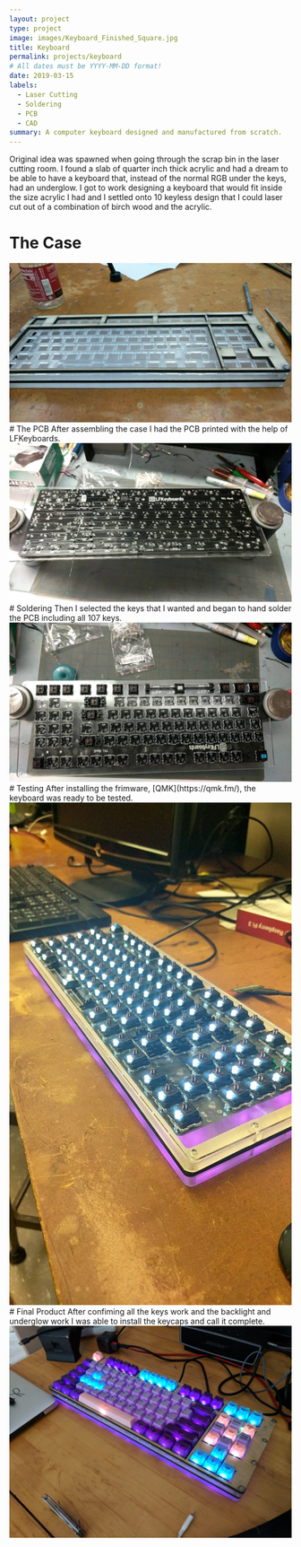 ```yaml
---
layout: project
type: project
image: images/Keyboard_Finished_Square.jpg
title: Keyboard
permalink: projects/keyboard
# All dates must be YYYY-MM-DD format!
date: 2019-03-15
labels:
  - Laser Cutting
  - Soldering
  - PCB
  - CAD
summary: A computer keyboard designed and manufactured from scratch.
---
```

Original idea was spawned when going through the scrap bin in the laser cutting room. I found a slab of quarter inch thick acrylic and had a dream to be able to have a keyboard that, instead of the normal RGB under the keys, had an underglow. I got to work designing a keyboard that would fit inside the size acrylic I had and I settled onto 10 keyless design that I could laser cut out of a combination of birch wood and the acrylic.
# The Case

<img class="ui medium left floated rounded image" src="../images/Keyboard_CaseAsembled.jpg">
# The PCB
After assembling the case I had the PCB printed with the help of LFKeyboards.

<img class="ui medium left floated rounded image" src="../images/Keyboard_PCBUnassembled.jpg">
# Soldering
Then I selected the keys that I wanted and began to hand solder the PCB including all 107 keys.

<img class="ui medium left floated rounded image" src="../images/Keyboard_PCBDuringAssembly.jpg">
# Testing
After installing the frimware, [QMK](https://qmk.fm/), the keyboard was ready to be tested. 

<img class="ui medium left floated rounded image" src="../images/Keyboard_AfterAssemblyNoKeycaps.jpg">
# Final Product
After confiming all the keys work and the backlight and underglow work I was able to install the keycaps and call it complete. 

<img class="ui large left floated rounded image" src="../images/Keyboard_Finished.jpg">
